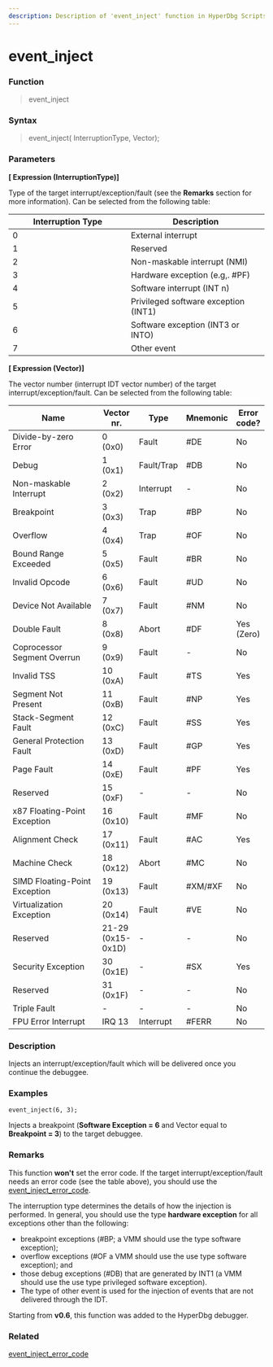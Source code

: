 ```yaml
---
description: Description of 'event_inject' function in HyperDbg Scripts
---
```


# event\_inject

### Function

> event\_inject

### Syntax

> event\_inject( InterruptionType, Vector);

### Parameters

**\[ Expression (InterruptionType)]**

Type of the target interrupt/exception/fault (see the **Remarks** section for more information). Can be selected from the following table:

<table><thead><tr><th width="217">Interruption Type</th><th>Description</th></tr></thead><tbody><tr><td>0</td><td>External interrupt</td></tr><tr><td>1</td><td>Reserved</td></tr><tr><td>2</td><td>Non-maskable interrupt (NMI)</td></tr><tr><td>3</td><td>Hardware exception (e.g,. #PF)</td></tr><tr><td>4</td><td>Software interrupt (INT n)</td></tr><tr><td>5</td><td>Privileged software exception (INT1)</td></tr><tr><td>6</td><td>Software exception (INT3 or INTO)</td></tr><tr><td>7</td><td>Other event</td></tr></tbody></table>

**\[ Expression (Vector)]**

The vector number (interrupt IDT vector number) of the target interrupt/exception/fault. Can be selected from the following table:

<table><thead><tr><th width="228">Name</th><th>Vector nr.</th><th>Type</th><th>Mnemonic</th><th>Error code?</th></tr></thead><tbody><tr><td>Divide-by-zero Error</td><td>0 (0x0)</td><td>Fault</td><td>#DE</td><td>No</td></tr><tr><td>Debug</td><td>1 (0x1)</td><td>Fault/Trap</td><td>#DB</td><td>No</td></tr><tr><td>Non-maskable Interrupt</td><td>2 (0x2)</td><td>Interrupt</td><td>-</td><td>No</td></tr><tr><td>Breakpoint</td><td>3 (0x3)</td><td>Trap</td><td>#BP</td><td>No</td></tr><tr><td>Overflow</td><td>4 (0x4)</td><td>Trap</td><td>#OF</td><td>No</td></tr><tr><td>Bound Range Exceeded</td><td>5 (0x5)</td><td>Fault</td><td>#BR</td><td>No</td></tr><tr><td>Invalid Opcode</td><td>6 (0x6)</td><td>Fault</td><td>#UD</td><td>No</td></tr><tr><td>Device Not Available</td><td>7 (0x7)</td><td>Fault</td><td>#NM</td><td>No</td></tr><tr><td>Double Fault</td><td>8 (0x8)</td><td>Abort</td><td>#DF</td><td>Yes (Zero)</td></tr><tr><td>Coprocessor Segment Overrun</td><td>9 (0x9)</td><td>Fault</td><td>-</td><td>No</td></tr><tr><td>Invalid TSS</td><td>10 (0xA)</td><td>Fault</td><td>#TS</td><td>Yes</td></tr><tr><td>Segment Not Present</td><td>11 (0xB)</td><td>Fault</td><td>#NP</td><td>Yes</td></tr><tr><td>Stack-Segment Fault</td><td>12 (0xC)</td><td>Fault</td><td>#SS</td><td>Yes</td></tr><tr><td>General Protection Fault</td><td>13 (0xD)</td><td>Fault</td><td>#GP</td><td>Yes</td></tr><tr><td>Page Fault</td><td>14 (0xE)</td><td>Fault</td><td>#PF</td><td>Yes</td></tr><tr><td>Reserved</td><td>15 (0xF)</td><td>-</td><td>-</td><td>No</td></tr><tr><td>x87 Floating-Point Exception</td><td>16 (0x10)</td><td>Fault</td><td>#MF</td><td>No</td></tr><tr><td>Alignment Check</td><td>17 (0x11)</td><td>Fault</td><td>#AC</td><td>Yes</td></tr><tr><td>Machine Check</td><td>18 (0x12)</td><td>Abort</td><td>#MC</td><td>No</td></tr><tr><td>SIMD Floating-Point Exception</td><td>19 (0x13)</td><td>Fault</td><td>#XM/#XF</td><td>No</td></tr><tr><td>Virtualization Exception</td><td>20 (0x14)</td><td>Fault</td><td>#VE</td><td>No</td></tr><tr><td>Reserved</td><td>21-29 (0x15-0x1D)</td><td>-</td><td>-</td><td>No</td></tr><tr><td>Security Exception</td><td>30 (0x1E)</td><td>-</td><td>#SX</td><td>Yes</td></tr><tr><td>Reserved</td><td>31 (0x1F)</td><td>-</td><td>-</td><td>No</td></tr><tr><td>Triple Fault</td><td>-</td><td>-</td><td>-</td><td>No</td></tr><tr><td>FPU Error Interrupt</td><td>IRQ 13</td><td>Interrupt</td><td>#FERR</td><td>No</td></tr></tbody></table>

### Description

Injects an interrupt/exception/fault which will be delivered once you continue the debuggee.

### Examples

`event_inject(6, 3);`

Injects a breakpoint (**Software Exception = 6** and Vector equal to **Breakpoint = 3**) to the target debuggee.

### Remarks

This function **won't** set the error code. If the target interrupt/exception/fault needs an error code (see the table above), you should use the [event\_inject\_error\_code](https://docs.hyperdbg.org/commands/scripting-language/functions/events/event\_inject\_error\_code).&#x20;

The interruption type determines the details of how the injection is performed. In general, you should use the type **hardware exception** for all exceptions other than the following:

* breakpoint exceptions (#BP; a VMM should use the type software exception);&#x20;
* overflow exceptions (#OF a VMM should use the use type software exception); and&#x20;
* those debug exceptions (#DB) that are generated by INT1 (a VMM should use the use type privileged software exception).
* The type of other event is used for the injection of events that are not delivered through the IDT.

Starting from **v0.6**, this function was added to the HyperDbg debugger.

### Related

[event\_inject\_error\_code](https://docs.hyperdbg.org/commands/scripting-language/functions/events/event\_inject\_error\_code)
